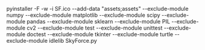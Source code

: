 pyinstaller -F -w -i SF.ico --add-data "assets;assets" --exclude-module numpy --exclude-module matplotlib --exclude-module scipy --exclude-module pandas --exclude-module sklearn --exclude-module PIL --exclude-module cv2 --exclude-module test --exclude-module unittest --exclude-module doctest --exclude-module tkinter --exclude-module turtle --exclude-module idlelib SkyForce.py